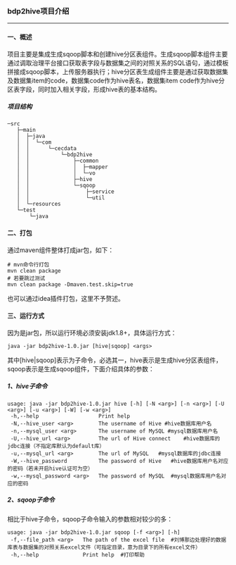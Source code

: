 ### bdp2hive项目介绍
---
#### 一、概述
项目主要是集成生成sqoop脚本和创建hive分区表组件。生成sqoop脚本组件主要通过调取治理平台接口获取表字段与数据集之间的对照关系的SQL语句，通过模板拼接成sqoop脚本，上传服务器执行；hive分区表生成组件主要是通过获取数据集及数据集item的code，数据集code作为hive表名，数据集item code作为hive分区表字段，同时加入相关字段，形成hive表的基本结构。

##### 项目结构

```
─src
   ├─main
   │  ├─java
   │  │  └─com
   │  │      └─cecdata
   │  │          └─bdp2hive
   │  │              ├─common
   │  │              │  ├─mapper
   │  │              │  └─vo
   │  │              ├─hive
   │  │              └─sqoop
   │  │                  ├─service
   │  │                  └─util
   │  └─resources
   └─test
       └─java
```

#### 二、打包
通过maven组件整体打成jar包，如下：
```
# mvn命令行打包
mvn clean package
# 若要跳过测试
mvn clean package -Dmaven.test.skip=true
```
也可以通过idea插件打包，这里不予赘述。

#### 三、运行方式
因为是jar包，所以运行环境必须安装jdk1.8+，具体运行方式：
```
java -jar bdp2hive-1.0.jar [hive|sqoop] <args>
```
其中[hive|sqoop]表示为子命令，必选其一，hive表示是生成hive分区表组件，sqoop表示是生成sqoop组件，下面介绍具体的参数：
##### 1、hive子命令
```
usage: java -jar bdp2hive-1.0.jar hive [-h] [-N <arg>] [-n <arg>] [-U <arg>] [-u <arg>] [-W] [-w <arg>]
 -h,--help                   Print help
 -N,--hive_user <arg>        The username of Hive #hive数据库用户名
 -n,--mysql_user <arg>       The username of MySQL #mysql数据库用户名
 -U,--hive_url <arg>         The url of Hive connect    #hive数据库的jdbc连接（不指定库默认为default库）
 -u,--mysql_url <arg>        The url of MySQL   #mysql数据库的jdbc连接
 -W,--hive_password          The password of Hive   #hive数据库用户名对应的密码（若未开启hive认证可为空）
 -w,--mysql_password <arg>   The password of MySQL  #mysql数据库用户名对应的密码
```

##### 2、sqoop子命令
相比于hive子命令，sqoop子命令输入的参数相对较少的多：
```
usage: java -jar bdp2hive-1.0.jar sqoop [-f <arg>] [-h]
 -f,--file_path <arg>   The path of the excel file  #刘博那边处理好的数据库表与数据集的对照关系excel文件（可指定目录，意为目录下的所有excel文件）
 -h,--help              Print help  #打印帮助

```